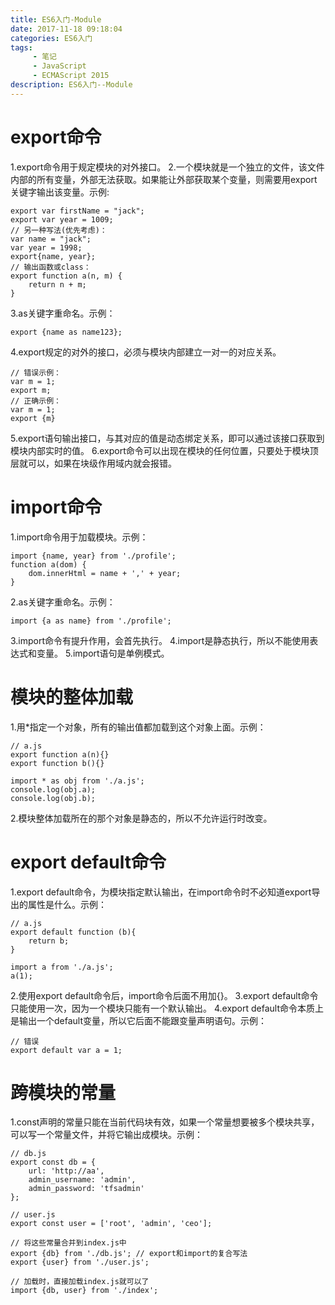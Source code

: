```yaml
---
title: ES6入门-Module
date: 2017-11-18 09:18:04
categories: ES6入门
tags:
     - 笔记
     - JavaScript
     - ECMAScript 2015
description: ES6入门--Module
---
```

# export命令
1.export命令用于规定模块的对外接口。
2.一个模块就是一个独立的文件，该文件内部的所有变量，外部无法获取。如果能让外部获取某个变量，则需要用export关键字输出该变量。示例:
```
export var firstName = "jack";
export var year = 1009;
// 另一种写法(优先考虑)：
var name = "jack";
var year = 1998;
export{name, year};
// 输出函数或class：
export function a(n, m) {
    return n + m;
}
```
3.as关键字重命名。示例：
```
export {name as name123};
```
4.export规定的对外的接口，必须与模块内部建立一对一的对应关系。
```
// 错误示例：
var m = 1;
export m;
// 正确示例：
var m = 1;
export {m}
```
5.export语句输出接口，与其对应的值是动态绑定关系，即可以通过该接口获取到模块内部实时的值。
6.export命令可以出现在模块的任何位置，只要处于模块顶层就可以，如果在块级作用域内就会报错。

# import命令
1.import命令用于加载模块。示例：
```
import {name, year} from './profile';
function a(dom) {
    dom.innerHtml = name + ',' + year;
}
```
2.as关键字重命名。示例：
```
import {a as name} from './profile';
```
3.import命令有提升作用，会首先执行。
4.import是静态执行，所以不能使用表达式和变量。
5.import语句是单例模式。

# 模块的整体加载
1.用*指定一个对象，所有的输出值都加载到这个对象上面。示例：
```
// a.js
export function a(n){}
export function b(){}

import * as obj from './a.js';
console.log(obj.a);
console.log(obj.b);
```
2.模块整体加载所在的那个对象是静态的，所以不允许运行时改变。

# export default命令
1.export default命令，为模块指定默认输出，在import命令时不必知道export导出的属性是什么。示例：
```
// a.js
export default function (b){
    return b;
}

import a from './a.js';
a(1);
```
2.使用export default命令后，import命令后面不用加{}。
3.export default命令只能使用一次，因为一个模块只能有一个默认输出。
4.export default命令本质上是输出一个default变量，所以它后面不能跟变量声明语句。示例：
```
// 错误
export default var a = 1;
```

# 跨模块的常量
1.const声明的常量只能在当前代码块有效，如果一个常量想要被多个模块共享，可以写一个常量文件，并将它输出成模块。示例：
```
// db.js
export const db = {
    url: 'http://aa',
    admin_username: 'admin',
    admin_password: 'tfsadmin'
};

// user.js
export const user = ['root', 'admin', 'ceo'];

// 将这些常量合并到index.js中
export {db} from './db.js'; // export和import的复合写法
export {user} from './user.js';

// 加载时，直接加载index.js就可以了
import {db, user} from './index';
```
